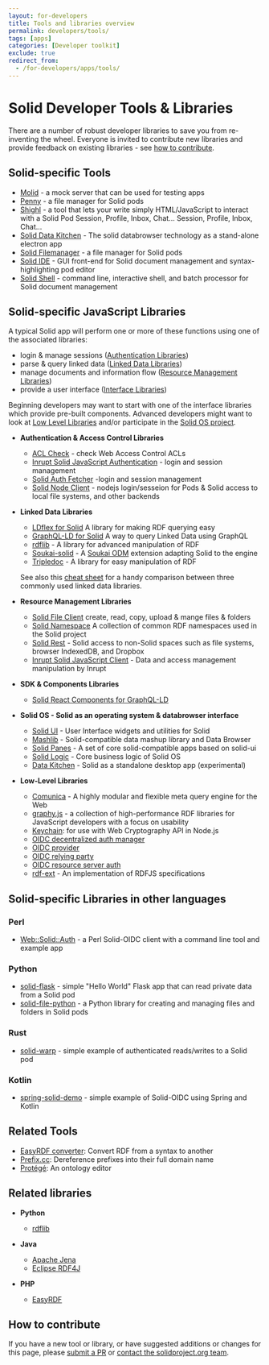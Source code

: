 ```yaml
---
layout: for-developers
title: Tools and libraries overview
permalink: developers/tools/
tags: [apps]
categories: [Developer toolkit]
exclude: true
redirect_from:
  - /for-developers/apps/tools/
---
```

# Solid Developer Tools & Libraries

There are a number of robust developer libraries to save you from re-inventing the wheel.  Everyone is invited to contribute new libraries and provide feedback on existing libraries - see [how to contribute](#contribute).  

## <a name="tools">Solid-specific Tools</a>
  * [Molid](https://www.npmjs.com/package/molid) - a mock server that can be used for testing apps
  * [Penny](https://penny.vincenttunru.com/) - a file manager for Solid pods
  * [Shighl](https://github.com/scenaristeur/shighl) - a tool that lets your write simply HTML/JavaScript to interact with a Solid Pod Session, Profile, Inbox, Chat...
Session, Profile, Inbox, Chat...
  * [Solid Data Kitchen](https://github.com/jeff-zucker/data-kitchen) - The solid databrowser technology as a stand-alone electron app
  * [Solid Filemanager](https://github.com/Otto-AA/solid-filemanager) - a file manager for Solid pods
  * [Solid IDE](https://github.com/jeff-zucker/solid-ide) - GUI front-end for Solid document management and syntax-highlighting pod editor
  * [Solid Shell](https://github.com/jeff-zucker/solid-shell) - command line, interactive shell, and batch processor for Solid document management


## <a name="libraries">Solid-specific JavaScript Libraries</a>

A typical Solid app will perform one or more of these functions using one of the associated libraries:

* login & manage sessions ([Authentication Libraries](#authentication))
* parse & query linked data  ([Linked Data Libraries](#linked_data))
* manage documents and information flow ([Resource Management Libraries](#resource))
* provide a user interface ([Interface Libraries](#interface))

Beginning developers may want to start with one of the interface libraries which provide pre-built components.  Advanced developers might want to look at [Low Level Libraries](#low_level) and/or participate in the [Solid OS project](#solidos).

  * <a name="authentication">**Authentication & Access Control Libraries**</a>
     * [ACL Check](https://github.com/solid/acl-check) - check Web Access Control ACLs
     * [Inrupt Solid JavaScript Authentication](https://github.com/inrupt/solid-client-authn-js) - login and session management
     * [Solid Auth Fetcher](https://github.com/solid/solid-auth-fetcher) -login and session management
     * [Solid Node Client](https://github.com/solid/solid-node-client) - nodejs login/sesseion for Pods & Solid access to local file systems, and other backends

  * <a name="linked_data">**Linked Data Libraries**</a>
     * [LDflex for Solid](https://github.com/solid/query-ldflex) A library for making RDF querying easy
     * [GraphQL-LD for Solid](https://github.com/rubensworks/graphql-ld-comunica-solid.js) A way to query Linked Data using GraphQL
     * [rdflib](https://github.com/linkeddata/rdflib.js/) - A library for advanced manipulation of RDF
     * [Soukai-solid](https://github.com/NoelDeMartin/soukai-solid) -  A [Soukai ODM](https://soukai.js.org/) extension adapting Solid to the engine
     * [Tripledoc](https://vincenttunru.gitlab.io/tripledoc/) - A library for easy manipulation of RDF

      See also this [cheat sheet](https://vincenttunru.gitlab.io/tripledoc/docs/cheatsheet) for a handy comparison between three commonly used linked data libraries.

  * <a name="resource">**Resource  Management Libraries**</a>
     * [Solid File Client](https://github.com/jeff-zucker/solid-file-client) create, read, copy, upload & mange files & folders
     * [Solid Namespace](https://github.com/solid/solid-namespace/blob/master/index.js) A collection of common RDF namespaces used in the Solid project
     * [Solid Rest](https://github.com/solid/solid-rest) - Solid access to non-Solid spaces such as file systems, browser IndexedDB, and Dropbox
     * [Inrupt Solid JavaScript Client](https://github.com/inrupt/solid-client-js) - Data and access management manipulation by Inrupt

  * <a name="interface">**SDK & Components Libraries**</a>
     * [Solid React Components for GraphQL-LD](https://github.com/rubensworks/solid-react-graphql-ld.js)
     
  * <a name="solidos">**Solid OS - Solid as an operating system & databrowser interface**</a>
  
     * [Solid UI](https://github.com/solid/solid-ui) - User Interface widgets and utilities for Solid
     * [Mashlib](https://github.com/solid/mashlib) - Solid-compatible data mashup library and Data Browser
     * [Solid Panes](https://github.com/solid/solid-panes) - A set of core solid-compatible apps based on solid-ui
     * [Solid Logic](https://github.com/solid/solid-logic) - Core business logic of Solid OS
     * [Data Kitchen](https://github.com/jeff-zucker/data-kitceh) - Solid as a standalone desktop app (experimental)

  * <a name="low_level">**Low-Level Libraries**</a>

     * [Comunica](https://github.com/comunica/comunica) - A highly modular and flexible meta query engine for the Web
     * [graphy.js](https://graphy.link/) - a collection of high-performance RDF libraries for JavaScript developers with a focus on usability
     * [Keychain](https://github.com/solid/keychain): for use with Web Cryptography API in Node.js
     * [OIDC decentralized auth manager](https://github.com/solid/oidc-auth-manager)
     * [OIDC provider](https://github.com/solid/oidc-op)
     * [OIDC relying party](https://github.com/solid/oidc-rp)
     * [OIDC resource server auth](https://github.com/solid/oidc-rs)
     * [rdf-ext](https://github.com/rdf-ext/rdf-ext) - An implementation of RDFJS specifications
     
## <a name="other-languages">Solid-specific Libraries in other languages</a>

### Perl

* [Web::Solid::Auth](https://metacpan.org/pod/Web::Solid::Auth) - a Perl Solid-OIDC client with a command line tool and example app

### Python

* [solid-flask](https://gitlab.com/agentydragon/solid-flask) - simple "Hello World" Flask app that can read private data from a Solid pod
* [solid-file-python](https://github.com/twonote/solid-file-python) - a Python library for creating and managing files and folders in Solid pods

### Rust

* [solid-warp](https://gitlab.com/agentydragon/solid-warp) - simple example of authenticated reads/writes to a Solid pod

### Kotlin

* [spring-solid-demo](https://github.com/hzafar/solid-spring-demo) - simple example of Solid-OIDC using Spring and Kotlin
     
     
## Related Tools
  * [EasyRDF converter](http://www.easyrdf.org/converter): Convert RDF from a syntax to another
  * [Prefix.cc](http://prefix.cc): Dereference prefixes into their full domain name
  * [Protégé](https://protege.stanford.edu): An ontology editor

## Related libraries

  * **Python**

     * [rdflib](https://rdflib.readthedocs.io/en/stable/)

  * **Java**

     * [Apache Jena](https://jena.apache.org/)
     * [Eclipse RDF4J](https://rdf4j.eclipse.org/)

  * **PHP**

     * [EasyRDF](http://www.easyrdf.org/)

## <a name="contribute">How to contribute</a>

If you have a new tool or library, or have suggested additions or changes for this page, please [submit a PR](https://github.com/solid/solidproject.org/tree/main/_posts/developers/apps/tools/2019-01-01-00_overview.md) or [contact the solidproject.org team](mailto:contact@solidproject.org). 
